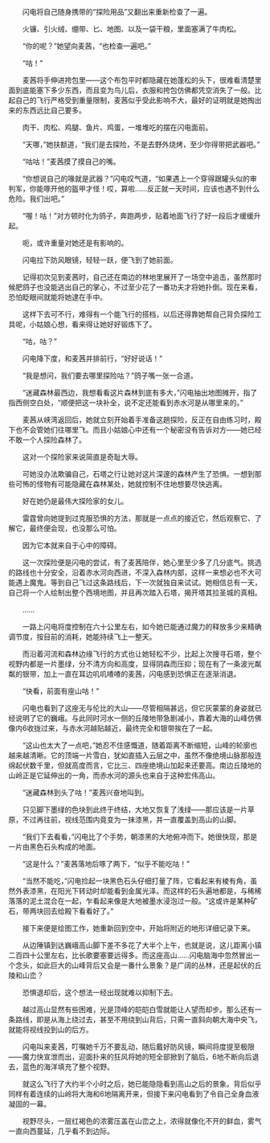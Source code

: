 　　闪电将自己随身携带的“探险用品”又翻出来重新检查了一遍。

　　火镰、引火绒、绷带、匕、地图、以及一袋干粮，里面塞满了牛肉松。

　　“你的呢？”她望向麦茜，“也检查一遍吧。”

　　“咕！”

　　麦茜将手伸进挎包里——这个布包平时都隐藏在她蓬松的头下，很难看清楚里面到底能塞下多少东西，而且变为鸟儿后，衣服和挎包仿佛都凭空消失了一般。比起自己的飞行严格受到重量限制，麦茜似乎受此影响不大，最好的证明就是她掏出来的东西远比自己要多。

　　肉干、肉松、鸡腿、鱼片、鸡蛋，一堆堆吃的摆在闪电面前。

　　“天哪，”她扶额道，“我们是去探险，不是去野外烧烤，至少你得带把武器吧。”

　　“咕咕！”麦茜摸了摸自己的嘴。

　　“你想说自己的喙就是武器？”闪电叹气道，“如果遇上一个穿得跟罐头似的审判军，你能啄开他的盔甲才怪！哎，算啦……反正就一天时间，应该也遇不到什么危险。我们出吧。”

　　“喔！咕！”对方顿时化为鸽子，奔跑两步，贴着地面飞行了好一段后才缓缓升起。

　　呃，或许重量对她还是有影响的。

　　闪电拉下防风眼镜，轻轻一跃，便飞到了她前面。

　　记得初次见到麦茜时，自己还在南边的林地里展开了一场空中追击，虽然那时候肥鸽子也没能逃出自己的掌心，不过至少花了一番功夫才将她扑倒。现在来看，恐怕眨眼间就能将她逮在手中。

　　这样下去可不行，难得有一个能飞行的搭档，以后还得靠她帮自己背负探险工具呢，小姑娘心想，看来得让她好好锻炼下了。

　　“咕，咕？”

　　闪电降下度，和麦茜并排前行，“好好说话！”

　　“我是想问，我们要去哪里探险咕？”鸽子嘴一张一合道。

　　“迷藏森林最西边，我想看看这片森林到底有多大，”闪电抽出地图摊开，指了指西侧空白处，“顺便把这一块补全，说不定还能看到赤水河是从哪里来的。”

　　麦茜从峡湾返回后，她就立刻开始着手准备这趟探险，反正在自由练习时，殿下也不会管她们往哪里飞。而且小姑娘心中还有一个秘密没有告诉对方——她已经不敢一个人探险森林了。

　　这对一个探险家来说简直是奇耻大辱。

　　可她没办法欺骗自己，石塔之行让她对这片深邃的森林产生了恐惧。一想到那些可怖的怪物有可能隐藏在森林某处，她就控制不住地想要尽快逃离。

　　好在她仍是最伟大探险家的女儿。

　　雷霆曾向她提到过克服恐惧的方法，那就是一点点的接近它，然后观察它、了解它，最终便会现，也没那么可怕。

　　因为它本就来自于心中的障碍。

　　这一次探险便是闪电的尝试，有了麦茜陪伴，她心里至少多了几分底气。挑选的路线也十分安全，沿着赤水河向西进，不深入森林内部，这样一来想必也不大可能遇上魔鬼。等到自己飞过这条路线后，下一次就独自来试试。她相信总有一天，自己将一个人绘制出整个西境地图，并且再次踏入石塔，揭开塔其拉圣城的真相。

　　……

　　一路上闪电将度控制在六十公里左右，如今她已能通过魔力的释放多少来精确调节度，按目前的消耗，她能持续飞上一整天。

　　而沿着河流和森林边缘飞行的方式也让她轻松不少，比起上次搜寻石塔，整个视野内都是一片墨绿，分不清方向和高度，显得阴森而压抑；现在有了一条波光粼粼的银带，加上一直在耳边叽叽喳喳的麦茜，闪电感到恐惧正在逐渐消退。

　　“快看，前面有座山咕！”

　　闪电也看到了这座无与伦比的大山——尽管相隔甚远，但它灰蒙蒙的身姿就已经说明了它的巍峨。与此同时河水一侧的丘陵地带急剧减小，靠着大海的山峰仿佛像内6收拢过来，与赤水河越贴越近，最终完全和银带挨在了一起。

　　“这山也太大了一点吧，”她忍不住感慨道，随着距离不断缩短，山峰的轮廓也越来越清晰。它的顶端一片雪白，犹如直插入云层之中，虽然不像绝境山脉那般连绵起伏数千里，但就高度而言，它比三、四座绝境山加起来还要高。南边丘陵地的山岭正是它延伸出的一角，而赤水河的源头也来自于这种宏伟高山。

　　“迷藏森林到头了咕！”麦茜兴奋地叫到。

　　只见脚下墨绿的色块到此终于终结，大地又恢复了浅绿——那应该是一片草原，不过再往前，视线范围内竟变为一抹漆黑，并一直覆盖到高山的山脚。

　　“我们下去看看，”闪电比了个手势，朝漆黑的大地俯冲而下。她很快现，那是一片由黑色石头构成的地面。

　　“这是什么？”麦茜落地后啄了两下，“似乎不能吃咕！”

　　“当然不能吃，”闪电捡起一块黑色石头仔细打量了阵，它看起来有棱有角，虽然外表漆黑，在阳光下转动时却能看到金属光泽。而这样的石头遍地都是，与稀稀落落的泥土混合在一起，乍看起来像是大地被墨水浸泡过一般。“这或许是某种矿石，带两块回去给殿下看看好了。”

　　接下来便是绘图工作，她重新回到空中，开始将附近的地形详细记录下来。

　　从边陲镇到达巍峨高山脚下差不多花了大半个上午，也就是说，这儿距离小镇二百四十公里左右，比长歌要塞要远得多。而这座高山……闪电脑海中忽然冒出一个念头，如此巨大的山峰背后又会是一番什么景象？是广阔的丛林，还是起伏的丘陵和山峦？

　　恐惧退却后，这个想法一经出现就难以抑制下去。

　　越过高山显然有些困难，光是顶峰的皑皑白雪就能让人望而却步。那么还有一条路线，即是从海上绕过去，甚至不用绕到山背后，只需一直斜向朝大海中央飞，就能将视线投到山的后方。

　　闪电叫来麦茜，叮嘱她千万不要乱动，随后戴好防风镜，瞬间将度提至极限——魔力快宣泄而出，迎面扑来的狂风将她的短全部掀到了脑后，6地不断向后退去，蓝色的海洋填充了整个视野。

　　就这么飞行了大约半个小时之后，她已能隐隐看到高山之后的景象。背后似乎同样有着连续的山岭将大海和6地隔离开来，但接下来闪电看到了令自己全身血液凝固的一幕。

　　视野尽头，一层红褐色的浓雾压盖在山峦之上，浓得就像化不开的鲜血，雾气一直向西蔓延，几乎看不到边际。

